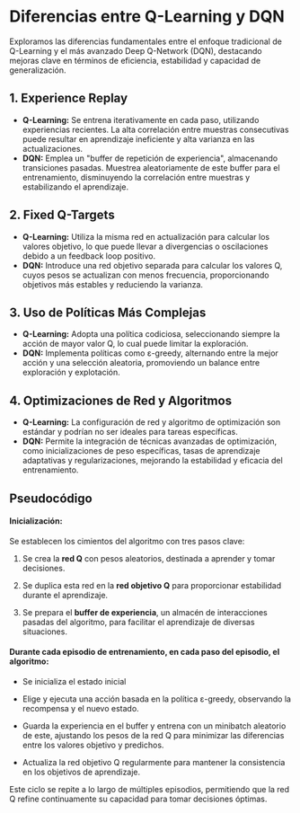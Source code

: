 
# **Diferencias entre Q-Learning y DQN**

Exploramos las diferencias fundamentales entre el enfoque tradicional de Q-Learning y el más avanzado Deep Q-Network (DQN), destacando mejoras clave en términos de eficiencia, estabilidad y capacidad de generalización.

## 1. **Experience Replay**

- **Q-Learning:** Se entrena iterativamente en cada paso, utilizando experiencias recientes. La alta correlación entre muestras consecutivas puede resultar en aprendizaje ineficiente y alta varianza en las actualizaciones.
- **DQN:** Emplea un "buffer de repetición de experiencia", almacenando transiciones pasadas. Muestrea aleatoriamente de este buffer para el entrenamiento, disminuyendo la correlación entre muestras y estabilizando el aprendizaje.

## 2. **Fixed Q-Targets**

- **Q-Learning:** Utiliza la misma red en actualización para calcular los valores objetivo, lo que puede llevar a divergencias o oscilaciones debido a un feedback loop positivo.
- **DQN:** Introduce una red objetivo separada para calcular los valores Q, cuyos pesos se actualizan con menos frecuencia, proporcionando objetivos más estables y reduciendo la varianza.

## 3. **Uso de Políticas Más Complejas**

- **Q-Learning:** Adopta una política codiciosa, seleccionando siempre la acción de mayor valor Q, lo cual puede limitar la exploración.
- **DQN:** Implementa políticas como ε-greedy, alternando entre la mejor acción y una selección aleatoria, promoviendo un balance entre exploración y explotación.

## 4. **Optimizaciones de Red y Algoritmos**

- **Q-Learning:** La configuración de red y algoritmo de optimización son estándar y podrían no ser ideales para tareas específicas.
- **DQN:** Permite la integración de técnicas avanzadas de optimización, como inicializaciones de peso específicas, tasas de aprendizaje adaptativas y regularizaciones, mejorando la estabilidad y eficacia del entrenamiento.

## **Pseudocódigo**

#### Inicialización:

Se establecen los cimientos del algoritmo con tres pasos clave:

1. Se crea la **red Q** con pesos aleatorios, destinada a aprender y tomar decisiones.

2. Se duplica esta red en la **red objetivo Q** para proporcionar estabilidad durante el aprendizaje.

3. Se prepara el **buffer de experiencia**, un almacén de interacciones pasadas del algoritmo, para facilitar el aprendizaje de diversas situaciones.



#### Durante cada episodio de entrenamiento, en cada paso del episodio, el algoritmo:
- Se inicializa el estado inicial

- Elige y ejecuta una acción basada en la política ε-greedy, observando la recompensa y el nuevo estado.

- Guarda la experiencia en el buffer y entrena con un minibatch aleatorio de este, ajustando los pesos de la red Q para minimizar las diferencias entre los valores objetivo y predichos.

- Actualiza la red objetivo Q regularmente para mantener la consistencia en los objetivos de aprendizaje.

Este ciclo se repite a lo largo de múltiples episodios, permitiendo que la red Q refine continuamente su capacidad para tomar decisiones óptimas.

